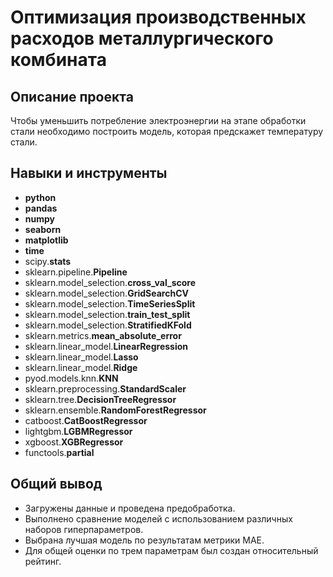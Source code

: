 # Оптимизация производственных расходов металлургического комбината

## Описание проекта

Чтобы уменьшить потребление электроэнергии на этапе обработки стали необходимо построить модель, которая предскажет температуру стали.


## Навыки и инструменты

- **python**
- **pandas**
- **numpy**
- **seaborn**
- **matplotlib**
- **time**
- scipy.**stats**
- sklearn.pipeline.**Pipeline**
- sklearn.model_selection.**cross_val_score**
- sklearn.model_selection.**GridSearchCV**
- sklearn.model_selection.**TimeSeriesSplit**
- sklearn.model_selection.**train_test_split**
- sklearn.model_selection.**StratifiedKFold**
- sklearn.metrics.**mean_absolute_error**
- sklearn.linear_model.**LinearRegression**
- sklearn.linear_model.**Lasso**
- sklearn.linear_model.**Ridge**
- pyod.models.knn.**KNN**
- sklearn.preprocessing.**StandardScaler**
- sklearn.tree.**DecisionTreeRegressor**
- sklearn.ensemble.**RandomForestRegressor**
- catboost.**CatBoostRegressor**
- lightgbm.**LGBMRegressor**
- xgboost.**XGBRegressor**
- functools.**partial**

## Общий вывод

- Загружены данные и проведена предобработка.
- Выполнено сравнение моделей с использованием различных наборов гиперпараметров.
- Выбрана лучшая модель по результатам метрики MAE.
- Для общей оценки по трем параметрам был создан относительный рейтинг.
